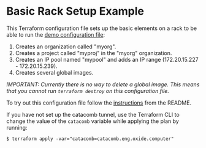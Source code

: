 # Basic Rack Setup Example

This Terraform configuration file sets up the basic elements on a rack to be able to run the [demo configuration file](../demo/):

1. Creates an organization called "myorg".
2. Creates a project called "myproj" in the "myorg" organization.
3. Creates an IP pool named "mypool" and adds an IP range (172.20.15.227 - 172.20.15.239).
4. Creates several global images.

_IMPORTANT: Currently there is no way to delete a global image. This means that you cannot run `terraform destroy` on this configuration file._

To try out this configuration file follow the [instructions](https://github.com/oxidecomputer/terraform-provider-oxide/#using-the-provider) from the README.

If you have not set up the catacomb tunnel, use the Terraform CLI to change the value of the `catacomb` variable while applying the plan by running:

```console
$ terraform apply -var="catacomb=catacomb.eng.oxide.computer"
```
